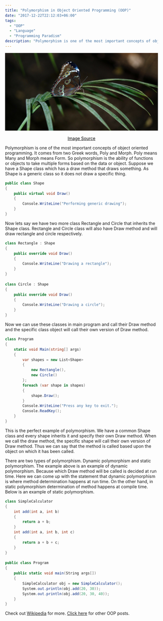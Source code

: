 ```yaml
---
title: "Polymorphism in Object Oriented Programming (OOP)"
date: "2017-12-22T22:12:03+06:00"
tags:
  - "OOP"
  - "Language"
  - "Programming Paradism"
description: "Polymorphism is one of the most important concepts of object oriented programming. It comes from two Greek words, Poly and Morph. Poly means Many and Morph means Form."
---
```


![Polymorphism](polimorphism.jpg "Polymorphism")
[<center><span style="color:black">Image Source</span></center>](https://pixabay.com/photos/morpho-peleides-butterfly-54776/)

Polymorphism is one of the most important concepts of object oriented programming. It comes from two Greek words, Poly and Morph. Poly means Many and Morph means Form. So polymorphism is the ability of functions or objects to take multiple forms based on the data or object. Suppose we have a Shape class which has a draw method that draws something. As Shape is a generic class so it does not draw a specific thing.
 
```csharp
public class Shape
{
    public virtual void Draw()
    {
        Console.WriteLine("Performing generic drawing");
    }
}
```

Now lets say we have two more class Rectangle and Circle that inherits the Shape class.  Rectangle and Circle class will also have Draw method and will draw rectangle and circle respectively.

```csharp
class Rectangle : Shape
{
    public override void Draw()
    {
        Console.WriteLine("Drawing a rectangle");
    }
}

class Circle : Shape
{
    public override void Draw()
    {
        Console.WriteLine("Drawing a circle");
    }
}
```

Now we can use these classes in main program and call their Draw method and the specific class object will call their own version of  Draw method.

```csharp
class Program
{
    static void Main(string[] args)
    {
        var shapes = new List<Shape>
        {
            new Rectangle(),
            new Circle()
        };
        foreach (var shape in shapes)
        {
            shape.Draw();
        }
        Console.WriteLine("Press any key to exit.");
        Console.ReadKey();
    }
}
```

This is the perfect example of polymorphism. We have a common Shape class and every shape inherits it and specify their own Draw method. When we call the draw method, the specific shape will call their own version of Draw method. Thus we can say that the method is called based upon the object on which it has been called.

There are two types of polymorphism. Dynamic polymorphism and static polymorphism. The example above is an example of dynamic polymorphism. Because which Draw method will be called is decided at run time. Here we can come up with the statement that dynamic polymorphism is where method determination happens at run time. On the other hand, in static polymorphism determination of method happens at compile time. Below is an example of static polymorphism.

```csharp
class SimpleCalculator
{
    int add(int a, int b)
    {
        return a + b;
    }
    int add(int a, int b, int c)
    {
        return a + b + c;
    }
}

public class Program
{
    public static void main(String args[])
    {
        SimpleCalculator obj = new SimpleCalculator();
        System.out.println(obj.add(20, 30));
        System.out.println(obj.add(20, 30, 40));
    }
}
 ```

Check out [Wikipedia](https://en.wikipedia.org/wiki/Encapsulation_(computer_programming) "Encapsulation (Computer Programming)") for more. [Click here](https://www.nahidsaikat.com/tags/oop/ "Object Oriented Programming") for other OOP posts.
